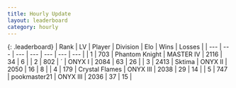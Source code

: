 ```yaml
---
title: Hourly Update
layout: leaderboard
category: hourly
---
```


{: .leaderboard}
| Rank | LV | Player | Division | Elo | Wins | Losses |
| --- | --- | --- | --- | --- | --- | --- |
| <span data-change="0">1</span> | 703 | <span title="ID: 742939">Phantom Knight</span> | MASTER IV | <span data-change="0">2116</span> | <span data-change="0">34</span> | <span data-change="0">6</span> |
| <span data-change="0">2</span> | 802 | <span title="ID: 224611">´</span> | ONYX I | <span data-change="0">2084</span> | <span data-change="0">63</span> | <span data-change="0">26</span> |
| <span data-change="0">3</span> | 2413 | <span title="ID: 353063">Sktima</span> | ONYX II | <span data-change="0">2050</span> | <span data-change="0">16</span> | <span data-change="0">8</span> |
| <span data-change="0">4</span> | 179 | <span title="ID: 725085">Crystal Flames</span> | ONYX III | <span data-change="0">2038</span> | <span data-change="0">29</span> | <span data-change="0">14</span> |
| <span data-change="0">5</span> | 747 | <span title="ID: 652474">pookmaster21</span> | ONYX III | <span data-change="0">2036</span> | <span data-change="0">37</span> | <span data-change="0">15</span> |